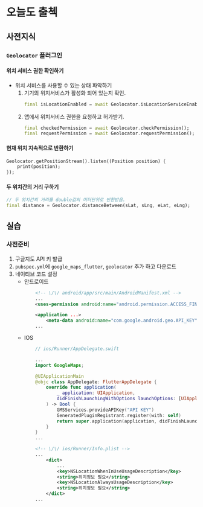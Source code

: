 # 오늘도 출첵

## 사전지식

### `Geolocator` 플러그인

#### 위치 서비스 권한 확인하기

- 위치 서비스를 사용할 수 있는 상태 파악하기
    1. 기기의 위치서비스가 활성화 되어 있는지 확인.
        ```dart
        final isLocationEnabled = await Geolocator.isLocationServiceEnabled();
        ```
    2. 앱에서 위치서비스 권한을 요청하고 허가받기.
        ```dart
        final checkedPermission = await Geolocator.checkPermission();
        final requestPermission = await Geolocator.requestPermission();
        ```

#### 현재 위치 지속적으로 반환하기
```dart
Geolocator.getPositionStream().listen((Position position) {
    print(position);
});
```

#### 두 위치간의 거리 구하기
```dart
// 두 위치간의 거리를 double값의 미터단위로 반환받음.
final distance = Geolocator.distanceBetween(sLat, sLng, eLat, eLng);    // 시작 위도, 시작 경도, 끝위도, 끝경도
```

## 실습

### 사전준비

1. 구글지도 API 키 발급
2. `pubspec.yml`에 `google_maps_flutter`, `geolocator` 추가 하고 다운로드
3. 네이티브 코드 설정
    - 안드로이드
        ```xml
            <!-- \/\/ android/app/src/main/AndroidManifest.xml -->
            ...
            <uses-permission android:name="android.permission.ACCESS_FINE_LOCATION" />

            <application ...>
                <meta-data android:name="com.google.android.geo.API_KEY" android:value="API_KEY">
            ...
        ```
    - IOS
        ```swift
            // ios/Runner/AppDelegate.swift

            ...
            import GoogleMaps;

            @UIApplicationMain
            @objc class AppDelegate: FlutterAppDelegate {
                override func application(
                    _ application: UIApplication,
                    didFinishLaunchingWithOptions launchOptions: [UIApplication.LaunchOptionsKey: Any]?
                ) -> Bool {
                    GMSServices.provideAPIKey("API KEY")
                    GeneratedPluginRegistrant.register(with: self)
                    return super.application(application, didFinishLaunchingWithOptions: launchOptions)
                }
            }
            ...
        ```
        ```xml
            <!-- \/\/ ios/Runner/Info.plist -->
            ...
                <dict>
                    ...
                    <key>NSLocationWhenInUseUsageDescription</key>
                    <string>위치정보 필요</string>
                    <key>NSLocationAlwaysUsageDescription</key>
                    <string>위치정보 필요</string>
                </dict>
            ...
        ```
